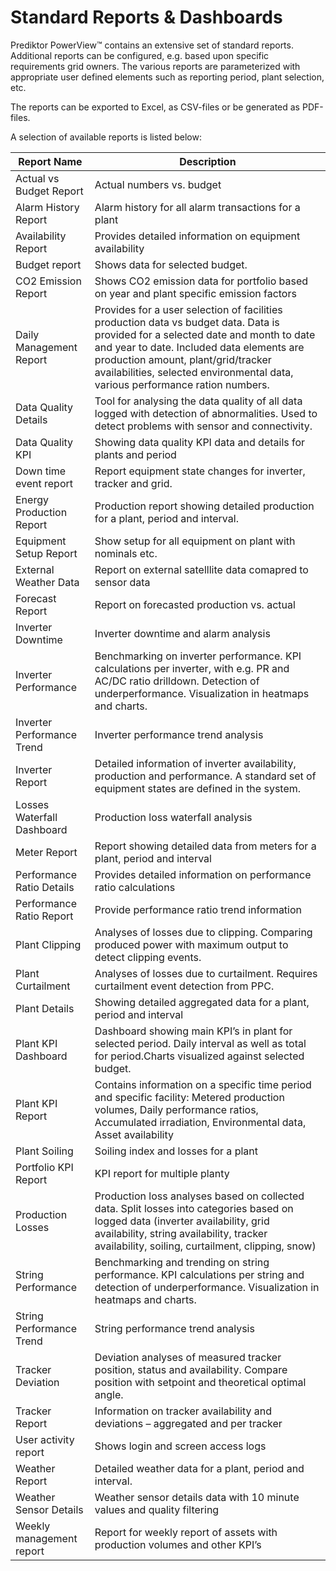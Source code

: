 # Standard Reports & Dashboards

Prediktor PowerView™ contains an extensive set of standard reports. Additional reports can be configured, e.g. based upon specific requirements grid owners. The various reports are parameterized with appropriate user defined elements such as reporting period, plant selection, etc.

The reports can be exported to Excel, as CSV-files or be generated as PDF-files.

A selection of available reports is listed below:

| Report Name | Description | 
|---------|---------|
|Actual vs Budget Report | Actual numbers vs. budget |
|Alarm History Report |Alarm history for all alarm transactions for a plant|
|Availability Report | Provides detailed information on equipment availability |
|Budget report | Shows data for selected budget. |
|CO2 Emission Report | Shows CO2 emission data for portfolio based on year and plant specific emission factors |
|Daily Management Report | Provides for a user selection of facilities production data vs budget data. Data is provided for a selected date and month to date and year to date. Included data elements are production amount, plant/grid/tracker availabilities, selected environmental data, various performance ration numbers. |
|Data Quality Details | Tool for analysing the data quality of all data logged with detection of abnormalities. Used to detect problems with sensor and connectivity.  |
|Data Quality KPI  | Showing data quality KPI data and details for plants and period |
|Down time event report	|Report equipment state changes for inverter, tracker and grid.|
|Energy Production Report | Production report showing detailed production for a plant, period and interval. |
|Equipment Setup Report | Show setup for all equipment on plant with nominals etc. |
|External Weather Data | Report on external satelllite data comapred to sensor data |
|Forecast Report | Report on forecasted production vs. actual |
|Inverter Downtime | Inverter downtime and alarm analysis |
|Inverter Performance | Benchmarking on inverter performance. KPI calculations per inverter, with e.g. PR and AC/DC ratio drilldown. Detection of underperformance. Visualization in heatmaps and charts. |
|Inverter Performance Trend | Inverter performance trend analysis |
|Inverter Report | Detailed information of inverter availability, production and performance. A standard set of equipment states are defined in the system. |
|Losses Waterfall Dashboard | Production loss waterfall analysis |
|Meter Report  | Report showing detailed data from meters for a plant, period and interval |
|Performance Ratio Details | Provides detailed information on performance ratio calculations |
|Performance Ratio Report |  Provide performance ratio trend information|
|Plant Clipping | Analyses of losses due to clipping. Comparing produced power with maximum output to detect clipping events. |
|Plant Curtailment |  Analyses of losses due to curtailment. Requires curtailment event detection from PPC.|
|Plant Details | Showing detailed aggregated data for a plant, period and interval |
|Plant KPI Dashboard | Dashboard showing main KPI’s in plant for selected period. Daily interval as well as total for period.Charts visualized against selected budget. |
|Plant KPI Report | Contains information on a specific time period and specific facility: Metered production volumes, Daily performance ratios, Accumulated irradiation, Environmental data, Asset availability |
|Plant Soiling | Soiling index and losses for a plant |
|Portfolio KPI Report | KPI report for multiple planty |
|Production Losses | Production loss analyses based on collected data. Split losses into categories based on logged data (inverter availability, grid availability, string availability, tracker availability, soiling, curtailment, clipping, snow) |
|String Performance | Benchmarking and trending on string performance. KPI calculations per string and detection of underperformance. Visualization in heatmaps and charts.|
|String Performance Trend | String performance trend analysis |
|Tracker Deviation | Deviation analyses of measured tracker position, status and availability. Compare position with setpoint and theoretical optimal angle.  |
|Tracker Report | Information on tracker availability and deviations – aggregated and per tracker |
|User activity report | Shows login and screen access logs |
|Weather Report | Detailed weather data for a plant, period and interval. |
|Weather Sensor Details | Weather sensor details data with 10 minute values and quality filtering  |
|Weekly management report | Report for weekly report of assets with production volumes and other KPI’s |
